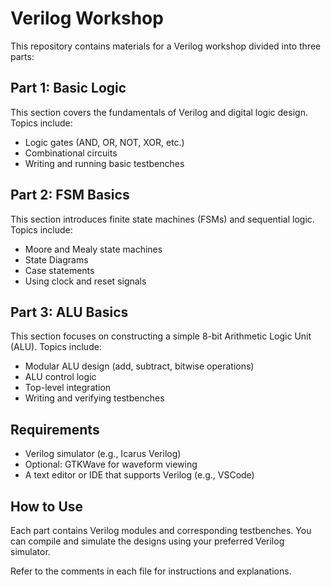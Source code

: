 # Verilog Workshop

This repository contains materials for a Verilog workshop divided into three parts:

## Part 1: Basic Logic

This section covers the fundamentals of Verilog and digital logic design. Topics include:

- Logic gates (AND, OR, NOT, XOR, etc.)
- Combinational circuits
- Writing and running basic testbenches

## Part 2: FSM Basics

This section introduces finite state machines (FSMs) and sequential logic. Topics include:

- Moore and Mealy state machines
- State Diagrams
- Case statements
- Using clock and reset signals

## Part 3: ALU Basics

This section focuses on constructing a simple 8-bit Arithmetic Logic Unit (ALU). Topics include:

- Modular ALU design (add, subtract, bitwise operations)
- ALU control logic
- Top-level integration
- Writing and verifying testbenches

## Requirements

- Verilog simulator (e.g., Icarus Verilog)
- Optional: GTKWave for waveform viewing
- A text editor or IDE that supports Verilog (e.g., VSCode)

## How to Use

Each part contains Verilog modules and corresponding testbenches. You can compile and simulate the designs using your preferred Verilog simulator.

Refer to the comments in each file for instructions and explanations.
